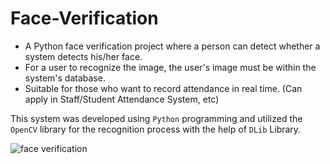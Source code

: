 # Face-Verification

- A Python face verification project where a person can detect whether a system detects his/her face.
- For a user to recognize the image, the user's image must be within the system's database. 
- Suitable for those who want to record attendance in real time. (Can apply in Staff/Student Attendance System, etc)

This system was developed using `Python` programming and utilized the `OpenCV` library for the recognition process with the help of `DLib` Library.

![face verification](https://github.com/aungkhantmyat/Face-Verification/assets/48421405/a690346b-02da-4fe3-96ba-af627ef05619)
